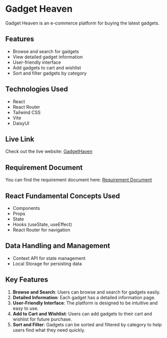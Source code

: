 # Gadget Heaven

Gadget Heaven is an e-commerce platform for buying the latest gadgets.

## Features

-   Browse and search for gadgets
-   View detailed gadget information
-   User-friendly interface
-   Add gadgets to cart and wishlist
-   Sort and filter gadgets by category

## Technologies Used

-   React
-   React Router
-   Tailwind CSS
-   Vite
-   DaisyUI

## Live Link

Check out the live website: [GadgetHaven](https://gadget-heaven-website-a8.surge.sh)

## Requirement Document

You can find the requirement document here: [Requirement Document](https://github.com/programming-hero-web-course2/b10a8-gadget-heaven-miftah1299/blob/main/Batch-10_Assignment-08.pdf)

## React Fundamental Concepts Used

-   Components
-   Props
-   State
-   Hooks (useState, useEffect)
-   React Router for navigation

## Data Handling and Management

-   Context API for state management
-   Local Storage for persisting data

## Key Features

1. **Browse and Search**: Users can browse and search for gadgets easily.
2. **Detailed Information**: Each gadget has a detailed information page.
3. **User-Friendly Interface**: The platform is designed to be intuitive and easy to use.
4. **Add to Cart and Wishlist**: Users can add gadgets to their cart and wishlist for future purchase.
5. **Sort and Filter**: Gadgets can be sorted and filtered by category to help users find what they need quickly.
